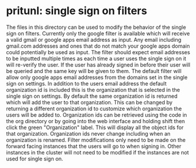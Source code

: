 # pritunl: single sign on filters

The files in this directory can be used to modify the behavior of the single
sign on filters. Currently only the google filter is available which will
receive a valid gmail or google apps email address as input. Any email
including gmail.com addresses and ones that do not match your google apps
domain could potentially be used as input. The filter should expect email
addresses to be inputted multiple times as each time a user uses the single
sign on it will re-verify the user. If the user has already signed in before
their user will be queried and the same key will be given to them. The default
filter will allow only google apps email addresses from the domains set in the
single sign on settings. In addition to the users email address the default
organization id is included this is the organization that is selected in the
single sign on settings. By default the same organization id is returned which
will add the user to that organization. This can be changed by returning a
different organization id to customize which organization the users will be
added to. Organization ids can be retrieved using the code in the org
directory or by going into the web interface and holding shift then click the
green "Organization" label. This will display all the object ids for that
organization. Organization ids never change including when an organization is
renamed. Filter modifications only need to be made on the forward facing
instances that the users will go to when signing in. Other instances in the
cluster will not need to be modified if the instances are not used for single
sign on.
